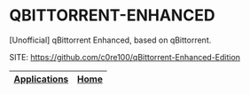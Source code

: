 # QBITTORRENT-ENHANCED

 [Unofficial] qBittorrent Enhanced, based on qBittorrent.

 SITE: https://github.com/c0re100/qBittorrent-Enhanced-Edition

 | [Applications](https://portable-linux-apps.github.io/apps.html) | [Home](https://portable-linux-apps.github.io)
 | --- | --- |
